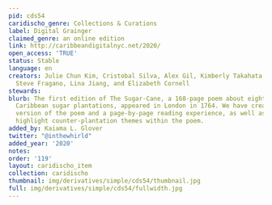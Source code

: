 ```yaml
---
pid: cds54
caridischo_genre: Collections & Curations
label: Digital Grainger
claimed_genre: an online edition
link: http://caribbeandigitalnyc.net/2020/
open_access: 'TRUE'
status: Stable
language: en
creators: Julie Chun Kim, Cristobal Silva, Alex Gil, Kimberly Takahata, Ami Yoon,
  Steve Fragano, Lina Jiang, and Elizabeth Cornell
stewards: 
blurb: The first edition of The Sugar-Cane, a 168-page poem about eighteenth-century
  Caribbean sugar plantations, appeared in London in 1764. We have created one full-text
  version of the poem and a page-by-page reading experience, as well as excerpts that
  highlight counter-plantation themes within the poem.
added_by: Kaiama L. Glover
twitter: "@inthewhirld"
added_year: '2020'
notes: 
order: '119'
layout: caridischo_item
collection: caridischo
thumbnail: img/derivatives/simple/cds54/thumbnail.jpg
full: img/derivatives/simple/cds54/fullwidth.jpg
---
```

